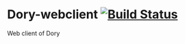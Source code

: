 # Dory-webclient [![Build Status](https://travis-ci.org/Project-DORY/Dory-webclient.svg)](https://travis-ci.org/Project-DORY/Dory-webclient)
Web client of Dory
